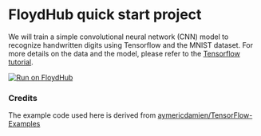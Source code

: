 # FloydHub quick start project

We will train a simple convolutional neural network (CNN) model to recognize handwritten digits using Tensorflow and the MNIST dataset. For more details on the data and the model, please refer to the [Tensorflow tutorial](https://www.tensorflow.org/get_started/mnist/pros).

[![Run on FloydHub](https://static.floydhub.com/button/button.svg)](https://floydhub.com/run?template=https://github.com/floydhub/mnist-demo)

### Credits

The example code used here is derived from [aymericdamien/TensorFlow-Examples](https://github.com/aymericdamien/TensorFlow-Examples)
